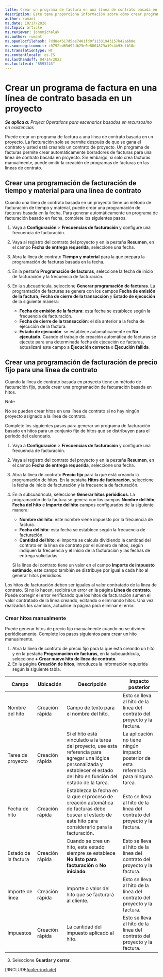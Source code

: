 ```yaml
---
title: Crear un programa de factura en una línea de contrato basada en un proyecto
description: Este tema proporciona información sobre cómo crear programaciones e hitos de facturas en líneas de contrato.
author: rumant
ms.date: 10/17/2020
ms.topic: article
ms.reviewer: johnmichalak
ms.author: rumant
ms.openlocfilehash: 7dd8e4517d5ae7401fd0f11301943157b42a6b0e
ms.sourcegitcommit: c0792bd65d92db25e0e8864879a19c4b93efb10c
ms.translationtype: HT
ms.contentlocale: es-ES
ms.lasthandoff: 04/14/2022
ms.locfileid: "8595243"
---
```

# <a name="create-an-invoice-schedule-on-a-project-based-contract-line"></a>Crear un programa de factura en una línea de contrato basada en un proyecto 

_**Se aplica a:** Project Operations para escenarios basados en recursos/no en existencias_

Puede crear un programa de factura a una línea de contrato basada en un proyecto. La facturación solo se permite después de que se gana el contrato y usted está creando un contrato de proyecto. Un programa de facturas permite crear automáticamente borradores de facturas para una línea de contrato basada en proyecto. Sin embargo, si solo crea facturas manualmente, puede omitir la creación de programas de facturas en las líneas de contrato.

## <a name="create-a-time-and-material-invoice-schedule-for-a-contract-line"></a>Crear una programación de facturación de tiempo y material para una línea de contrato

Cuando una línea de contrato basada en un proyecto tiene un método de facturación de tiempo y material, puede crear una programación de facturas basada en la fecha. Para generar automáticamente un programa de facturación basado en fecha, complete los siguientes pasos.

1. Vaya a **Configuración** > **Frecuencias de facturación** y configure una frecuencia de facturación.
2. Vaya al registro del contrato del proyecto y en la pestaña **Resumen**, en el campo **Fecha de entrega requerida**, seleccione una fecha.
3. Abra la línea de contrato **Tiempo y material** para la que prepara la programación de facturas basada en la fecha. 
4. En la pestaña **Programación de facturas**, seleccione la fecha de inicio de facturación y la frecuencia de facturación.
5. En la subcuadrícula, seleccione **Generar programación de facturas**. La programación de facturas se genera con los campos **Fecha de emisión de la factura**, **Fecha de cierre de la transacción** y **Estado de ejecución** de la siguiente manera:

    - **Fecha de emisión de la factura**: esta fecha se establece según la frecuencia de facturación.
    - **Fecha de cierre de la transacción**: el día anterior a la fecha de ejecución de la factura.
    - **Estado de ejecución**: se establece automáticamente en **No ejecutado**. Cuando el trabajo de creación automática de facturas se ejecute para una determinada fecha de ejecución de facturas, actualizará este campo a **Ejecución correcta** o **Ejecución fallida**.

## <a name="create-a-fixed-price-invoice-schedule-for-a-contract-line"></a>Crear una programación de facturación de precio fijo para una línea de contrato

Cuando la línea de contrato basada en proyecto tiene un método de facturación fijo, puede crear una programación de facturación basada en hitos. 

> [!NOTE]
> No se pueden crear hitos en una línea de contrato si no hay ningún proyecto asignado a la línea de contrato.

Complete los siguientes pasos para generar un programa de facturación basado en hitos para un conjunto fijo de hitos que se distribuyen para el período del calendario.

1. Vaya a **Configuración** > **Frecuencias de facturación** y configure una frecuencia de facturación.
2. Vaya al registro del contrato del proyecto y en la pestaña **Resumen**, en el campo **Fecha de entrega requerida**, seleccione una fecha.
3. Abra la línea de contrato **Precio fijo** para la que está creando la programación de hitos. En la pestaña **Hitos de facturación**, seleccione la fecha de inicio de facturación y la frecuencia de facturación. 
4. En la subcuadrícula, seleccione **Generar hitos periódicos**. La programación de la factura se genera con los campos **Nombre del hito**, **Fecha del hito** e **Importe del hito** campos configurados de la siguiente manera:

    - **Nombre del hito**: este nombre viene impuesto por la frecuencia de factura.
    - **Fecha del hito**: esta fecha se establece según la frecuencia de facturación.
    - **Cantidad del hito**: el importe se calcula dividiendo la cantidad del contrato en la línea de contrato por el número de hitos, según indiquen la frecuencia y el inicio de la facturación y las fechas de entrega solicitadas.

    Si la línea del contrato tiene un valor en el campo **Importe de impuesto estimado**, este campo también se distribuye por igual a cada hito al generar hitos periódicos.

Los hitos de facturación deben ser iguales al valor contratado de la línea de contrato. Si no lo hacen, recibirá un error en la página **Línea de contrato**. Puede corregir el error verificando que los hitos de facturación sumen el valor contratado de la línea creando, editando o eliminando hitos. Una vez realizados los cambios, actualice la página para eliminar el error.

### <a name="manually-create-milestones"></a>Crear hitos manualmente

Puede generar hitos de precio fijo manualmente cuando no se dividen periódicamente. Complete los pasos siguientos para crear un hito manualmente.

1. Abra la línea de contrato de precio fijo para la que está creando un hito y en la pestaña **Programación de facturas**, en la subcuadrícula, seleccione **+ Crear nuevo hito de línea de contrato**. 
2. En la página **Creación de hitos**, introduzca la información requerida según la siguiente tabla.

| Campo | Ubicación | Descripción | Impacto posterior |
| --- | --- | --- | --- |
| Nombre del hito | Creación rápida | Campo de texto para el nombre del hito. | Esto se lleva al hito de la línea del contrato del proyecto y la factura. |
| Tarea de proyecto | Creación rápida | Si el hito está vinculado a la tarea del proyecto, use esta referencia para agregar una lógica personalizada y establecer el estado del hito en función del estado de la tarea. | La aplicación no tiene ningún impacto posterior de esta referencia para ninguna tarea. |
| Fecha de hito | Creación rápida | Establezca la fecha en la que el proceso de creación automática de facturas debe buscar el estado de este hito para considerarlo para la facturación. | Esto se lleva al hito de la línea del contrato del proyecto y la factura. |
| Estado de la factura | Creación rápida | Cuando se crea un hito, este estado siempre se establece **No listo para facturación** o **No iniciado**. | Esto se lleva al hito de la línea del contrato del proyecto y la factura. |
| Importe de línea | Creación rápida | Importe o valor del hito que se facturará al cliente. | Esto se lleva al hito de la línea del contrato del proyecto y la factura. |
| Impuestos | Creación rápida | La cantidad del impuesto aplicado al hito. | Esto se lleva al hito de la línea del contrato del proyecto y la factura. |

3. Seleccione **Guardar y cerrar**.


[!INCLUDE[footer-include](../includes/footer-banner.md)]